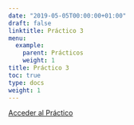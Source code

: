 ```yaml
---
date: "2019-05-05T00:00:00+01:00"
draft: false
linktitle: Práctico 3
menu:
  example:
    parent: Prácticos
    weight: 1
title: Práctico 3
toc: true
type: docs
weight: 1
---
```


[Acceder al Práctico](/html/Practico5.html)